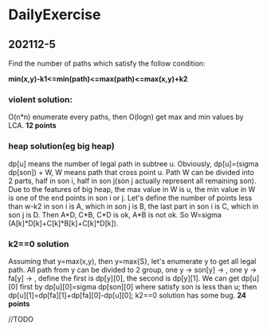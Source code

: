 # DailyExercise


## 202112-5

Find the number of paths which satisfy the follow condition:

 **min(x,y)-k1<=min(path)<=max(path)<=max(x,y)+k2**

### violent solution:
O(n\*n) enumerate every paths, then O(logn) get max and min values by LCA.      **12 points**

### heap solution(eg big heap)
dp[u] means the number of legal path in subtree u. Obviously, dp[u]=(sigma dp[son]) + W, W means path that cross point u. Path W can be divided into 2 parts, half in son i, half in son j(son j actually represent all remaining son). Due to the features of big heap, the max value in W is u, the min value in W is one of the end points in son i or j.
Let's define the number of points less than w-k2 in son i is A, which in son j is B, the last part in son i is C, which in son j is D.
Then A\*D, C\*B, C\*D is ok, A\*B is not ok. So W=sigma (A[k]\*D[k]+C[k]\*B[k]+C[k]\*D[k]).

### k2==0 solution
Assuming that y=max(x,y), then y=max{S}, let's enumerate y to get all legal path. All path from y can be divided to 2 group, one y -> son[y] -> ,  one y -> fa[y] -> , define the first is dp\[y][0], the second is dp\[y][1].
We can get dp\[u][0] first by dp\[u][0]=sigma dp\[son][0] where satisfy son is less than u; then dp\[u][1]=dp\[fa][1]+dp\[fa][0]-dp\[u][0];
k2==0 solution has some bug.   **24 points**

//TODO
